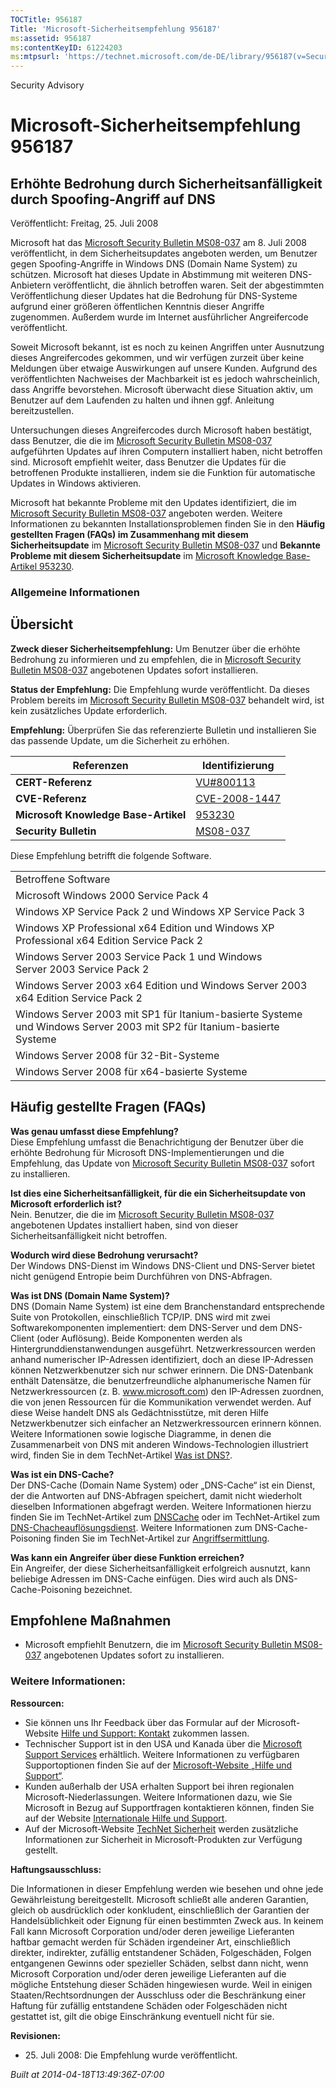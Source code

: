 ```yaml
---
TOCTitle: 956187
Title: 'Microsoft-Sicherheitsempfehlung 956187'
ms:assetid: 956187
ms:contentKeyID: 61224203
ms:mtpsurl: 'https://technet.microsoft.com/de-DE/library/956187(v=Security.10)'
---
```


Security Advisory

Microsoft-Sicherheitsempfehlung 956187
======================================

Erhöhte Bedrohung durch Sicherheitsanfälligkeit durch Spoofing-Angriff auf DNS
------------------------------------------------------------------------------

Veröffentlicht: Freitag, 25. Juli 2008

Microsoft hat das [Microsoft Security Bulletin MS08-037](http://go.microsoft.com/fwlink/?linkid=119620) am 8. Juli 2008 veröffentlicht, in dem Sicherheitsupdates angeboten werden, um Benutzer gegen Spoofing-Angriffe in Windows DNS (Domain Name System) zu schützen. Microsoft hat dieses Update in Abstimmung mit weiteren DNS-Anbietern veröffentlicht, die ähnlich betroffen waren. Seit der abgestimmten Veröffentlichung dieser Updates hat die Bedrohung für DNS-Systeme aufgrund einer größeren öffentlichen Kenntnis dieser Angriffe zugenommen. Außerdem wurde im Internet ausführlicher Angreifercode veröffentlicht.

Soweit Microsoft bekannt, ist es noch zu keinen Angriffen unter Ausnutzung dieses Angreifercodes gekommen, und wir verfügen zurzeit über keine Meldungen über etwaige Auswirkungen auf unsere Kunden. Aufgrund des veröffentlichten Nachweises der Machbarkeit ist es jedoch wahrscheinlich, dass Angriffe bevorstehen. Microsoft überwacht diese Situation aktiv, um Benutzer auf dem Laufenden zu halten und ihnen ggf. Anleitung bereitzustellen.

Untersuchungen dieses Angreifercodes durch Microsoft haben bestätigt, dass Benutzer, die die im [Microsoft Security Bulletin MS08-037](http://go.microsoft.com/fwlink/?linkid=119620) aufgeführten Updates auf ihren Computern installiert haben, nicht betroffen sind. Microsoft empfiehlt weiter, dass Benutzer die Updates für die betroffenen Produkte installieren, indem sie die Funktion für automatische Updates in Windows aktivieren.

Microsoft hat bekannte Probleme mit den Updates identifiziert, die im [Microsoft Security Bulletin MS08-037](http://go.microsoft.com/fwlink/?linkid=119620) angeboten werden. Weitere Informationen zu bekannten Installationsproblemen finden Sie in den **Häufig gestellten Fragen (FAQs) im Zusammenhang mit diesem Sicherheitsupdate** im [Microsoft Security Bulletin MS08-037](http://go.microsoft.com/fwlink/?linkid=119620) und **Bekannte Probleme mit diesem Sicherheitsupdate** im [Microsoft Knowledge Base-Artikel 953230](http://support.microsoft.com/kb/953230).

### Allgemeine Informationen

Übersicht
---------

**Zweck dieser Sicherheitsempfehlung:** Um Benutzer über die erhöhte Bedrohung zu informieren und zu empfehlen, die in [Microsoft Security Bulletin MS08-037](http://go.microsoft.com/fwlink/?linkid=119620) angebotenen Updates sofort installieren.

**Status der Empfehlung:** Die Empfehlung wurde veröffentlicht. Da dieses Problem bereits im [Microsoft Security Bulletin MS08-037](http://go.microsoft.com/fwlink/?linkid=119620) behandelt wird, ist kein zusätzliches Update erforderlich.

**Empfehlung:** Überprüfen Sie das referenzierte Bulletin und installieren Sie das passende Update, um die Sicherheit zu erhöhen.

| Referenzen                           | Identifizierung                                                                  |
|--------------------------------------|----------------------------------------------------------------------------------|
| **CERT-Referenz**                    | [VU\#800113](http://www.kb.cert.org/vuls/id/800113)                              |
| **CVE-Referenz**                     | [CVE-2008-1447](http://www.cve.mitre.org/cgi-bin/cvename.cgi?name=cve-2008-1447) |
| **Microsoft Knowledge Base-Artikel** | [953230](http://support.microsoft.com/kb/953230)                                 |
| **Security Bulletin**                | [MS08-037](http://go.microsoft.com/fwlink/?linkid=119620)                        |

Diese Empfehlung betrifft die folgende Software.

|                                                                                                                       |
|-----------------------------------------------------------------------------------------------------------------------|
| Betroffene Software                                                                                                   |
| Microsoft Windows 2000 Service Pack 4                                                                                 |
| Windows XP Service Pack 2 und Windows XP Service Pack 3                                                               |
| Windows XP Professional x64 Edition und Windows XP Professional x64 Edition Service Pack 2                            |
| Windows Server 2003 Service Pack 1 und Windows Server 2003 Service Pack 2                                             |
| Windows Server 2003 x64 Edition und Windows Server 2003 x64 Edition Service Pack 2                                    |
| Windows Server 2003 mit SP1 für Itanium-basierte Systeme und Windows Server 2003 mit SP2 für Itanium-basierte Systeme |
| Windows Server 2008 für 32-Bit-Systeme                                                                                |
| Windows Server 2008 für x64-basierte Systeme                                                                          |

Häufig gestellte Fragen (FAQs)
------------------------------

**Was genau umfasst diese Empfehlung?**  
Diese Empfehlung umfasst die Benachrichtigung der Benutzer über die erhöhte Bedrohung für Microsoft DNS-Implementierungen und die Empfehlung, das Update von [Microsoft Security Bulletin MS08-037](http://go.microsoft.com/fwlink/?linkid=119620) sofort zu installieren.

**Ist dies eine Sicherheitsanfälligkeit, für die ein Sicherheitsupdate von Microsoft erforderlich ist?**  
Nein. Benutzer, die die im [Microsoft Security Bulletin MS08-037](http://go.microsoft.com/fwlink/?linkid=119620) angebotenen Updates installiert haben, sind von dieser Sicherheitsanfälligkeit nicht betroffen.

**Wodurch wird diese Bedrohung verursacht?**  
Der Windows DNS-Dienst im Windows DNS-Client und DNS-Server bietet nicht genügend Entropie beim Durchführen von DNS-Abfragen.

**Was ist DNS (Domain Name System)?**  
DNS (Domain Name System) ist eine dem Branchenstandard entsprechende Suite von Protokollen, einschließlich TCP/IP. DNS wird mit zwei Softwarekomponenten implementiert: dem DNS-Server und dem DNS-Client (oder Auflösung). Beide Komponenten werden als Hintergrunddienstanwendungen ausgeführt. Netzwerkressourcen werden anhand numerischer IP-Adressen identifiziert, doch an diese IP-Adressen können Netzwerkbenutzer sich nur schwer erinnern. Die DNS-Datenbank enthält Datensätze, die benutzerfreundliche alphanumerische Namen für Netzwerkressourcen (z. B. www.microsoft.com) den IP-Adressen zuordnen, die von jenen Ressourcen für die Kommunikation verwendet werden. Auf diese Weise handelt DNS als Gedächtnisstütze, mit deren Hilfe Netzwerkbenutzer sich einfacher an Netzwerkressourcen erinnern können. Weitere Informationen sowie logische Diagramme, in denen die Zusammenarbeit von DNS mit anderen Windows-Technologien illustriert wird, finden Sie in dem TechNet-Artikel [Was ist DNS?](http://technet2.microsoft.com/windowsserver/en/library/ff937311-03ce-4d04-b72c-b39c4d51cb361033.mspx).

**Was ist ein DNS-Cache?**  
Der DNS-Cache (Domain Name System) oder „DNS-Cache“ ist ein Dienst, der die Antworten auf DNS-Abfragen speichert, damit nicht wiederholt dieselben Informationen abgefragt werden. Weitere Informationen hierzu finden Sie im TechNet-Artikel zum [DNSCache](http://www.microsoft.com/technet/prodtechnol/windows2000serv/reskit/regentry/30643.mspx?mfr=true) oder im TechNet-Artikel zum [DNS-Chacheauflösungsdienst](http://www.microsoft.com/technet/prodtechnol/windows2000serv/reskit/cnet/cnbc_imp_qxht.mspx?mfr=true). Weitere Informationen zum DNS-Cache-Poisoning finden Sie im TechNet-Artikel zur [Angriffsermittlung](http://www.microsoft.com/technet/isa/2004/help/fw_alertattack.mspx?mfr=true).

**Was kann ein Angreifer über diese Funktion erreichen?**  
Ein Angreifer, der diese Sicherheitsanfälligkeit erfolgreich ausnutzt, kann beliebige Adressen im DNS-Cache einfügen. Dies wird auch als DNS-Cache-Poisoning bezeichnet.

Empfohlene Maßnahmen
--------------------

-   Microsoft empfiehlt Benutzern, die im [Microsoft Security Bulletin MS08-037](http://go.microsoft.com/fwlink/?linkid=119620) angebotenen Updates sofort zu installieren.

### Weitere Informationen:

**Ressourcen:**

-   Sie können uns Ihr Feedback über das Formular auf der Microsoft-Website [Hilfe und Support: Kontakt](https://support.microsoft.com/common/survey.aspx?scid=sw;en;1257&showpage=1&ws=technet&sd=tech) zukommen lassen.
-   Technischer Support ist in den USA und Kanada über die [Microsoft Support Services](http://go.microsoft.com/fwlink/?linkid=21131) erhältlich. Weitere Informationen zu verfügbaren Supportoptionen finden Sie auf der [Microsoft-Website „Hilfe und Support“](http://support.microsoft.com/).
-   Kunden außerhalb der USA erhalten Support bei ihren regionalen Microsoft-Niederlassungen. Weitere Informationen dazu, wie Sie Microsoft in Bezug auf Supportfragen kontaktieren können, finden Sie auf der Website [Internationale Hilfe und Support](http://go.microsoft.com/fwlink/?linkid=21155).
-   Auf der Microsoft-Website [TechNet Sicherheit](http://www.microsoft.com/germany/technet/sicherheit/default.mspx) werden zusätzliche Informationen zur Sicherheit in Microsoft-Produkten zur Verfügung gestellt.

**Haftungsausschluss:**

Die Informationen in dieser Empfehlung werden wie besehen und ohne jede Gewährleistung bereitgestellt. Microsoft schließt alle anderen Garantien, gleich ob ausdrücklich oder konkludent, einschließlich der Garantien der Handelsüblichkeit oder Eignung für einen bestimmten Zweck aus. In keinem Fall kann Microsoft Corporation und/oder deren jeweilige Lieferanten haftbar gemacht werden für Schäden irgendeiner Art, einschließlich direkter, indirekter, zufällig entstandener Schäden, Folgeschäden, Folgen entgangenen Gewinns oder spezieller Schäden, selbst dann nicht, wenn Microsoft Corporation und/oder deren jeweilige Lieferanten auf die mögliche Entstehung dieser Schäden hingewiesen wurde. Weil in einigen Staaten/Rechtsordnungen der Ausschluss oder die Beschränkung einer Haftung für zufällig entstandene Schäden oder Folgeschäden nicht gestattet ist, gilt die obige Einschränkung eventuell nicht für sie.

**Revisionen:**

-   <p>25. Juli 2008: Die Empfehlung wurde veröffentlicht.</p>

*Built at 2014-04-18T13:49:36Z-07:00*
